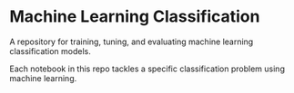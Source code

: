 # Machine Learning Classification 
A repository for training, tuning, and evaluating machine learning classification models.

Each notebook in this repo tackles a specific classification problem using machine learning.
